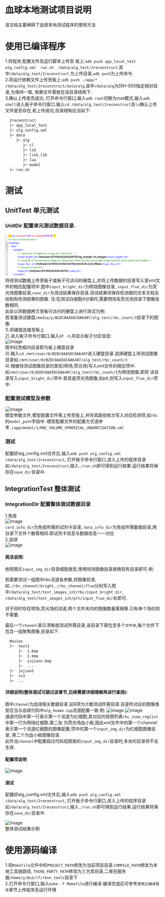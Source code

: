 # 血球本地测试项目说明
该文档主要阐释了血球本地测试程序的使用方法

# 使用已编译程序
1.将程序,配置文件及运行脚本上传至
板上:```adb push app_local_test alg_config.xml  run.sh  /data/alg_test/2reconstruct```.其中```/data/alg_test/2reconstruct```
为上传目录,```adb push```为上传命令.  
2.将运行依赖文件上传至版上:```adb push ./app/* /data/alg_test/2reconstruct/data/alg```.其中```/data/alg```为DIH-500指定相对目录,为保持一致,
依赖文件需放在该目录结构下.  
3.确认上传是否成功,
打开命令行窗口,输入```adb root```切换为root模式,输入```adb shell```进入板子命令行窗口.输入```cd /data/alg_test/2reconstruct```及```ls```确认上传
文件是否存在,若上传成功,目录结构应当如下:
```
  2reconstruct  
  ├─ app_local_test  
  ├─ alg_config.xml  
  ├─ data  
     ├─ alg
        ├─ cl
        ├─ lib
        ├─ link_lib
        ├─ lua
        ├─ model
  ├─ run.sh 
```
# 测试
## UnitTest 单元测试
### UnitDir 配置单元测试数据目录.
![image](./doc_images/uint_dir.png)  
将待测试数据上传至板子或板子可访问的硬盘上,并将上传数据的目录写入至xml文件的相应配置项中.图中```input_bright_dir```为明场图像目录,
```input_fluo_dir```为荧光场图像目录,```save_dir```为测试结果保存目录.测试结果将保存检测框的文本文档及绘制有检测结果的图像.
注:在测试白细胞4分类时,需要明场及荧光场目录下图像张数相同.  
此处以将数据拷贝至板可访问的硬盘上进行测试为例:  
若准备测试硬盘```/media/y/B2DC8AA5DC8A6407/alg_test/rbc_count/3```目录下的图像.  
1).将硬盘连接至板上  
2).进入板子命令行窗口,输入```df -h```,将显示板子分区信息:  
![image](./doc_images/hard_disk.png)    
图中红色框内目录即为板上硬盘目录  
3).输入```cd /mnt/user/0/B2DC8AA5DC8A6407```进入硬盘目录.选择硬盘上待测试图像目录如:```/mnt/user/0/B2DC8AA5DC8A6407/alg_test/rbc_count/3```  
4).根据待测试图像目录的类型(明场,荧光场)写入xml文件的相应项中.如```/mnt/user/0/B2DC8AA5DC8A6407/alg_test/rbc_count/3```为明场图像,即将
该目录写入```input_bright_dir```项中.若其是荧光场图像,如plt,则写入```input_fluo_dir```项中.

### 配置测试模型及参数
![image](./doc_images/uint.png)  
模型参数文件,模型配置文件需上传至版上,并将其路径依次写入对应检测项,如```rbc```的```model_path```字段中.
模型配置文件的配置方式请参考```./app/model/1/RBC_VOLUME_SPHERICAL_UNQUNTIZATION.xml```

### 测试  
配置好alg_config.xml文件后,输入```adb push alg_config.xml /data/alg_test/2reconstruct```,
打开板子命令行窗口,进入上传的程序目录如```/data/alg_test/2reconstruct```,输入```./run.sh```即可得到运行结果.运行结果将保存在```save_dir```目录中.

## IntegrationTest 整体测试
### IntegrationDir 配置整体测试数据目录
1.免疫  
![image](./doc_images/immune.png)  
```card_info_dir```为免疫所需的试剂卡目录, ```data_info_dir```为免疫所需数据目录,两目录下文件个数需相同.即试剂卡信息与数据信息一一对应   
2.血球  
![image](./doc_images/channel.png)  

#### 简洁说明:
依照图示```input_img_dir```目录细胞类型,使用待测图像目录替换现有目录即可.例:  

若需要测试一组图中rbc流道各参数,将图像目录,如```./rbc_channel/bright```,```./rbc_channel/fluo```分别写入图中```/data/alg_test/test_images_int/rbc/input_bright_dir```,
```/data/alg_test/test_images_int/plt/input_fluo_dir```处即可.

对于同时存在明场,荧光场的流道,两个文件夹内的图像数量需相等.只有单个场的则不需要.

最后一个```chanenl```表示清晰度测试所需目录,该目录下需包含多个```文件夹```,每个文件下包含一组聚焦图像,目录如下:
```
  Movies  
  ├─  test1  
      ├─  1.bmp  
      ├─  2.bmp  
      ├─  jujiaox.bmp  
      ├─  ...  
  ├─  jujiao2  
  ├─  xx3  
  ├─  ...  
```
#### 详细说明(整体测试可跳过该章节,后续需要详细理解再进行查阅):
图中```channel```为血球相关数据目录.前8项为计数测试所需目录.目录所对应的图像类型应当与血球代码中```alg_heamo.cpp```流道配置一致.例:
![image](./doc_images/channel_heamo.png)
![image](./doc_images/view_heamo.png)  
通道代码中第一行表示第一个流道为红细胞,其对应的视图列表```rbc_view_reglist```中第一行为明场红细胞,第二张
为荧光场血小板,因此xml文件中的第一个channel表示第一个流道红细胞的图像配置,项中的第一个```input_img_dir```为红细胞图像目录,
第二个为血小板图像目录.  
此外当```channel```中配置超过代码视图表的```input_img_dir```目录时,多余的目录将不会生效.  

#### 配置项说明
![image](./doc_images/int.png)
#### 测试
配置好alg_config.xml文件后,输入```adb push alg_config.xml /data/alg_test/2reconstruct```,
打开板子命令行窗口,进入上传的程序目录如```/data/alg_test/2reconstruct```,输入```./run.sh```即可得到运行结果.运行结果将保存在```save_dir```目录中.

![image](./doc_images/int_test_result.png)  
整体测试结果示例
# 使用源码编译
1.将```Makefile```文件中的```PROJECT_PATH```修改为当前项目目录.```COMPILE_PATH```修改为本地工具链路径,
```THIRD_PARTY_PATH```修改为三方库目录,二者在服务器```/home/y/ALG/lf/rknn_tools```目录下  
2.打开命令行窗口,输入```make -f Makefile```进行编译.编译完成后可参考```使用已编译程序```章节上传程序及运行环境


